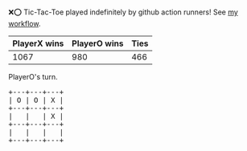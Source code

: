 :x::o: Tic-Tac-Toe played indefinitely by github action runners! See [my workflow](.github/workflows/play.yaml).

|PlayerX wins|PlayerO wins|Ties|
|-|-|-|
|1067|980|466|

PlayerO's turn.

<pre>
+---+---+---+
| O | O | X |
+---+---+---+
|   |   | X |
+---+---+---+
|   |   |   |
+---+---+---+
</pre>